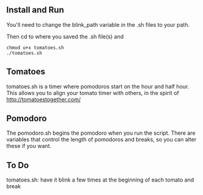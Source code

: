 Install and Run
---------------
You'll need to change the blink_path variable in the .sh files to your path.

Then cd to where you saved the .sh file(s) and

```
chmod u+x tomatoes.sh
./tomatoes.sh
```

Tomatoes
--------
tomatoes.sh is a timer where pomodoros start on the hour and half hour. This allows you to align your tomato timer with others, in the spirit of http://tomatoestogether.com/

Pomodoro
--------
The pomodoro.sh begins the pomodoro when you run the script. There are variables that control the length of pomodoros and breaks, so you can alter these if you want.

To Do
-----
tomatoes.sh: have it blink a few times at the beginning of each tomato and break